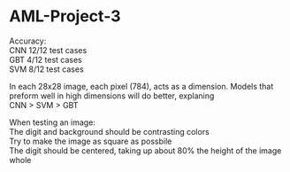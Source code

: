 # AML-Project-3    
Accuracy:    
CNN 12/12 test cases    
GBT 4/12 test cases    
SVM 8/12 test cases    
    
In each 28x28 image, each pixel (784), acts as a dimension.
Models that preform well in high dimensions will do better, explaning   
CNN > SVM > GBT  
    
When testing an image:   
The digit and background should be contrasting colors  
Try to make the image as square as possbile  
The digit should be centered, taking up about 80% the height of the image whole  

